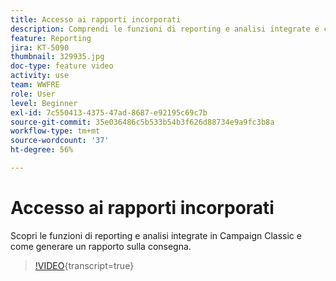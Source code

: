 ```yaml
---
title: Accesso ai rapporti incorporati
description: Comprendi le funzioni di reporting e analisi integrate e come generare un rapporto sulla consegna.
feature: Reporting
jira: KT-5090
thumbnail: 329935.jpg
doc-type: feature video
activity: use
team: WWFRE
role: User
level: Beginner
exl-id: 7c550413-4375-47ad-8687-e92195c69c7b
source-git-commit: 35e036486c5b533b54b3f626d88734e9a9fc3b8a
workflow-type: tm+mt
source-wordcount: '37'
ht-degree: 56%

---
```


# Accesso ai rapporti incorporati

Scopri le funzioni di reporting e analisi integrate in Campaign Classic e come generare un rapporto sulla consegna.

>[!VIDEO](https://video.tv.adobe.com/v/3449494?quality=12&learn=on&captions=ita){transcript=true}

